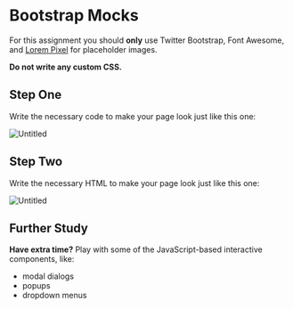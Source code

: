 # **Bootstrap Mocks**

For this assignment you should **only** use Twitter Bootstrap, Font Awesome, and [Lorem Pixel](http://lorempixel.com/) for placeholder images.

**Do not write any custom CSS.**

## **Step One**

Write the necessary code to make your page look just like this one:

![Untitled](https://s3-us-west-2.amazonaws.com/secure.notion-static.com/e3f84e91-d58f-4148-b77a-1959ea25359d/Untitled.png)

## **Step Two**

Write the necessary HTML to make your page look just like this one:

![Untitled](https://s3-us-west-2.amazonaws.com/secure.notion-static.com/528d33ba-b017-47f3-b99f-1f945f0a2bf5/Untitled.png)

## **Further Study**

**Have extra time?** Play with some of the JavaScript-based interactive components, like:

- modal dialogs
- popups
- dropdown menus
